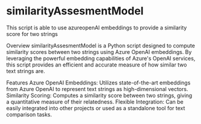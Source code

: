 # similarityAssesmentModel
This script is able to use azureopenAI embeddings to provide a similarity score for two strings

Overview
similarityAssesmentModel is a Python script designed to compute similarity scores between two strings using Azure OpenAI embeddings. By leveraging the powerful embedding capabilities of Azure's OpenAI services, this script provides an efficient and accurate measure of how similar two text strings are.

Features
Azure OpenAI Embeddings: Utilizes state-of-the-art embeddings from Azure OpenAI to represent text strings as high-dimensional vectors.
Similarity Scoring: Computes a similarity score between two strings, giving a quantitative measure of their relatedness.
Flexible Integration: Can be easily integrated into other projects or used as a standalone tool for text comparison tasks.

